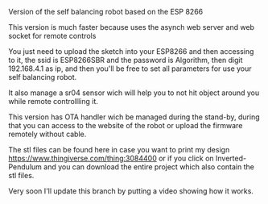 Version of the self balancing robot based on the ESP 8266 


This version is much faster because uses the asynch web server and web socket for remote controls


You just need to upload the sketch into your ESP8266 and then accessing to it, the ssid is ESP8266SBR and the password is Algorithm, then digit 192.168.4.1 as ip, and then you'll be free to set all parameters for use your self balancing robot.


It also manage a sr04 sensor wich will help you to not hit object around you while remote controllling it.

This version has OTA handler wich be managed during the stand-by, during that you can access to the website of the robot or upload the firmware remotely without cable.


The stl files can be found here in case you want to print my design https://www.thingiverse.com/thing:3084400 or if you click on Inverted-Pendulum and you can download the entire project which also contain the stl files.


Very soon I'll update this branch by putting a video showing how it works.


